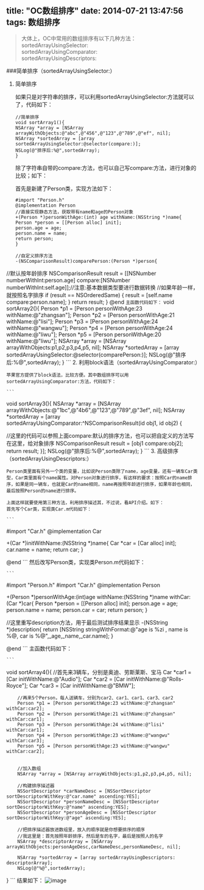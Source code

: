 title: "OC数组排序"
date: 2014-07-21 13:47:56
tags: 数组排序
---

> 大体上，OC中常用的数组排序有以下几种方法：
> sortedArrayUsingSelector:   
> sortedArrayUsingComparator:   
> sortedArrayUsingDescriptors:

###简单排序（sortedArrayUsingSelector:）

1. 简单排序

	如果只是对字符串的排序，可以利用sortedArrayUsingSelector:方法就可以了，代码如下：
	
	```
	//简单排序
	void sortArray1(){
    NSArray *array = [NSArray arrayWithObjects:@"abc",@"456",@"123",@"789",@"ef", nil];
    NSArray *sortedArray = [array sortedArrayUsingSelector:@selector(compare:)];
    NSLog(@"排序后:%@",sortedArray);
	}
	```
	除了字符串自带的compare:方法，也可以自己写compare:方法，进行对象的比较；如下：
	   
	首先是新建了Person类，实现方法如下：
	
	```
	#import "Person.h"
	@implementation Person
	//直接实现静态方法，获取带有name和age的Person对象
	+(Person *)personWithAge:(int) age withName:(NSString *)name{
    Person *person = [[Person alloc] init];
    person.age = age;
    person.name = name;
    return person;
	}
 
	//自定义排序方法
	-(NSComparisonResult)comparePerson:(Person *)person{
  //默认按年龄排序
    NSComparisonResult result = [[NSNumber numberWithInt:person.age] compare:[NSNumber numberWithInt:self.age]];//注意:基本数据类型要进行数据转换
  //如果年龄一样，就按照名字排序
    if (result == NSOrderedSame) {
        result = [self.name compare:person.name];
    }
    return result;
	}
	@end
	```
	主函数代码如下：
	```
void sortArray2(){
    Person *p1 = [Person personWithAge:23 withName:@"zhangsan"];
    Person *p2 = [Person personWithAge:21 withName:@"lisi"];
    Person *p3 = [Person personWithAge:24 withName:@"wangwu"];
    Person *p4 = [Person personWithAge:24 withName:@"liwu"];
    Person *p5 = [Person personWithAge:20 withName:@"liwu"];
    NSArray *array = [NSArray arrayWithObjects:p1,p2,p3,p4,p5, nil];
    NSArray *sortedArray = [array sortedArrayUsingSelector:@selector(comparePerson:)];
    NSLog(@"排序后:%@",sortedArray);
}
	```
2. 利用block语法（sortedArrayUsingComparator:）

	苹果官方提供了block语法，比较方便。其中数组排序可以用sortedArrayUsingComparator:方法，代码如下：
	
	```
void sortArray3(){
    NSArray *array = [NSArray arrayWithObjects:@"1bc",@"4b6",@"123",@"789",@"3ef", nil];
    NSArray *sortedArray = [array sortedArrayUsingComparator:^NSComparisonResult(id obj1, id obj2) {
 
   //这里的代码可以参照上面compare:默认的排序方法，也可以把自定义的方法写在这里，给对象排序
        NSComparisonResult result = [obj1 compare:obj2];
        return result;
    }];
    NSLog(@"排序后:%@",sortedArray);
}
	```
3. 高级排序（sortedArrayUsingDescriptors:）

	Person类里面有另外一个类的变量，比如说Person类除了name，age变量，还有一辆车Car类型，Car类里面有个name属性。对Person对象进行排序，有这样的要求：按照Car的name排序，如果是同一辆车，也就是Car的name相同，name再按照年龄进行排序，如果年龄也相同，最后按照Person的name进行排序。
	
	上面这样就要使用第三种方法，利用排序描述其，不过说，看API介绍。如下：
	首先写个Car类，实现类Car.m代码如下：
	
	```
#import "Car.h"
@implementation Car
 
+(Car *)initWithName:(NSString *)name{
    Car *car = [Car alloc] init];
    car.name = name;
    return car;
}
 
@end
	```
	然后改写Person类，实现类Person.m代码如下：
	
	```
#import "Person.h"
#import "Car.h"
@implementation Person
 
+(Person *)personWithAge:(int)age withName:(NSString *)name withCar:(Car *)car{
    Person *person = [[Person alloc] init];
    person.age = age;
    person.name = name;
    person.car = car;
    return person;
}
 
//这里重写description方法，用于最后测试排序结果显示
-(NSString *)description{
    return [NSString stringWithFormat:@"age is %zi , name is %@, car is %@",_age,_name,_car.name];
}
 
@end
	```
	主函数代码如下：
	
	```
void sortArray4(){
        //首先来3辆车，分别是奥迪、劳斯莱斯、宝马
        Car *car1 = [Car initWithName:@"Audio"];
        Car *car2 = [Car initWithName:@"Rolls-Royce"];
        Car *car3 = [Car initWithName:@"BMW"];
         
        //再来5个Person，每人送辆车，分别为car2、car1、car1、car3、car2
        Person *p1 = [Person personWithAge:23 withName:@"zhangsan" withCar:car2];
        Person *p2 = [Person personWithAge:21 withName:@"zhangsan" withCar:car1];
        Person *p3 = [Person personWithAge:24 withName:@"lisi" withCar:car1];
        Person *p4 = [Person personWithAge:23 withName:@"wangwu" withCar:car3];
        Person *p5 = [Person personWithAge:23 withName:@"wangwu" withCar:car2];
 
     
        //加入数组
        NSArray *array = [NSArray arrayWithObjects:p1,p2,p3,p4,p5, nil];
         
        //构建排序描述器
        NSSortDescriptor *carNameDesc = [NSSortDescriptor sortDescriptorWithKey:@"car.name" ascending:YES];
        NSSortDescriptor *personNameDesc = [NSSortDescriptor sortDescriptorWithKey:@"name" ascending:YES];
        NSSortDescriptor *personAgeDesc = [NSSortDescriptor sortDescriptorWithKey:@"age" ascending:YES];
         
        //把排序描述器放进数组里，放入的顺序就是你想要排序的顺序
        //我这里是：首先按照年龄排序，然后是车的名字，最后是按照人的名字
        NSArray *descriptorArray = [NSArray arrayWithObjects:personAgeDesc,carNameDesc,personNameDesc, nil];
         
        NSArray *sortedArray = [array sortedArrayUsingDescriptors: descriptorArray];
        NSLog(@"%@",sortedArray);
}
	```
	结果如下：
	![image](/images/数组排序/20150721.png)
